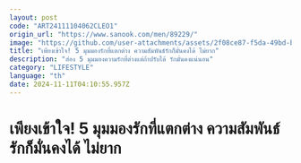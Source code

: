```yaml
---
layout: post
code: "ART24111104062CLEO1"
origin_url: "https://www.sanook.com/men/89229/"
image: "https://github.com/user-attachments/assets/2f08ce87-f5da-49bd-bfc2-98e001c7908f"
title: "เพียงเข้าใจ! 5 มุมมองรักที่แตกต่าง ความสัมพันธ์รักก็มั่นคงได้ ไม่ยาก"
description: "ส่อง 5 มุมมองความรักที่ต่างแต่ถ้าปรับได้ รักมั่นคงแน่นอน"
category: "LIFESTYLE"
language: "th"
date: 2024-11-11T04:10:55.957Z
---
```


# เพียงเข้าใจ! 5 มุมมองรักที่แตกต่าง ความสัมพันธ์รักก็มั่นคงได้ ไม่ยาก